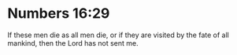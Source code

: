 # Numbers 16:29

If these men die as all men die, or if they are visited by the fate of all mankind, then the Lord has not sent me.
